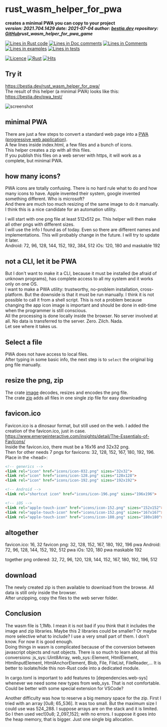 [comment]: # (lmake_md_to_doc_comments segment start A)

# rust_wasm_helper_for_pwa

[comment]: # (lmake_cargo_toml_to_md start)

**creates a minimal PWA you can copy to your project**  
***version: 2021.704.1429  date: 2021-07-04 author: [bestia.dev](https://bestia.dev) repository: [GitHub](https://github.com/bestia-dev/)rust_wasm_helper_for_pwa_game***  

[comment]: # (lmake_cargo_toml_to_md end)

[comment]: # (lmake_lines_of_code start)
[![Lines in Rust code](https://img.shields.io/badge/Lines_in_Rust-742-green.svg)](https://github.com/bestia-dev/rust_wasm_helper_for_pwa/)
[![Lines in Doc comments](https://img.shields.io/badge/Lines_in_Doc_comments-41-blue.svg)](https://github.com/bestia-dev/rust_wasm_helper_for_pwa/)
[![Lines in Comments](https://img.shields.io/badge/Lines_in_comments-71-purple.svg)](https://github.com/bestia-dev/rust_wasm_helper_for_pwa/)
[![Lines in examples](https://img.shields.io/badge/Lines_in_examples-0-yellow.svg)](https://github.com/bestia-dev/rust_wasm_helper_for_pwa/)
[![Lines in tests](https://img.shields.io/badge/Lines_in_tests-0-orange.svg)](https://github.com/bestia-dev/rust_wasm_helper_for_pwa/)

[comment]: # (lmake_lines_of_code end)

[![Licence](https://img.shields.io/badge/license-MIT-blue.svg)](https://github.com/bestia-dev/rust_wasm_helper_for_pwa/blob/master/LICENSE)
[![Rust](https://github.com/bestia-dev/rust_wasm_helper_for_pwa/workflows/RustAction/badge.svg)](https://github.com/bestia-dev/rust_wasm_helper_for_pwa/)
[![Hits](https://hits.seeyoufarm.com/api/count/incr/badge.svg?url=https%3A%2F%2Fgithub.com%2Fbestia-dev%2Frust_wasm_helper_for_pwa&count_bg=%2379C83D&title_bg=%23555555&icon=&icon_color=%23E7E7E7&title=hits&edge_flat=false)](https://hits.seeyoufarm.com)

## Try it

<https://bestia.dev/rust_wasm_helper_for_pwa/>  
The result of this helper (a minimal PWA) looks like this:  
<https://bestia.dev/pwa_test/>

![screenshot](https://github.com/bestia-dev/rust_wasm_helper_for_pwa/blob/main/images/helper_for_pwa.jpg?raw=true)

## minimal PWA

There are just a few steps to convert a standard web page into a [PWA (progressive web application)](https://developer.mozilla.org/en-US/docs/Web/Progressive_web_apps).  
A few lines inside index.html, a few files and a bunch of icons.  
This helper creates a zip with all this files.  
If you publish this files on a web server with https, it will work as a complete, but minimal PWA.

## how many icons?

PWA icons are totally confusing. There is no hard rule what to do and how many icons to have. Apple invented their system, google invented something different. Who is microsoft?  
And there are much too much resizing of the same image to do it manually.  
I think this is a nice candidate for an automation utility.  

I will start with one png file at least 512x512 px. This helper will then make all other pngs with different sizes.  
I will use the info I found as of today. Even so there are different names and implementations. This will probably change in the future. I will try to update it later.  
Android: 72, 96, 128, 144, 152, 192, 384, 512
iOs: 120, 180
and maskable 192

## not a CLI, let it be PWA

But I don't want to make it a CLI, because it must be installed (be afraid of unknown programs), has complete access to all my system and it works only on one OS.  
I want to make a PWA utility: trustworthy, no-problem installation, cross-platform. But the downside is that it must be run manually. I think it is not possible to call it from a shell script. This is not a problem because changing the app icon image is important and should be done in edit-time when the programmer is still conscious.  
All the processing is done locally inside the browser. No server involved at all. No data is transferred to the server. Zero. Zilch. Nada.  
Let see where it takes us.  

## Select a file

PWA does not have access to local files.  
After typing in some basic info, the next step is to `select` the original big png file manually.  

## resize the png, zip

The crate [image](https://crates.io/crates/image) decodes, resizes and encodes the png file.  
The crate [zip](https://crates.io/crates/zip) adds all files in one single zip file for easy downloading

## favicon.ico

Favicon.ico is a dinosaur format, but still used on the web. I added the creation of the favicon.ico, just in case. <https://www.emergeinteractive.com/insights/detail/The-Essentials-of-FavIcons/>  
Inside the favicon.ico, there must be a 16x16 and 32x32 png.  
Then for other needs 7 pngs for favicons: 32, 128, 152, 167, 180, 192, 196.
Place in the \<head\>:  

```html
<!-- generics -->
<link rel="icon" href="icons/icon-032.png" sizes="32x32">
<link rel="icon" href="icons/icon-128.png" sizes="128x128">
<link rel="icon" href="icons/icon-192.png" sizes="192x192">

<!-- Android -->
<link rel="shortcut icon" href="icons/icon-196.png" sizes="196x196">

<!-- iOS -->
<link rel="apple-touch-icon" href="icons/icon-152.png" sizes="152x152">
<link rel="apple-touch-icon" href="icons/icon-152.png" sizes="167x167">
<link rel="apple-touch-icon" href="icons/icon-180.png" sizes="180x180">

```

## altogether

favicon.ico: 16, 32
favicon png: 32, 128, 152, 167, 180, 192, 196
pwa Android: 72, 96, 128, 144, 152, 192, 512
pwa iOs: 120, 180
pwa maskable 192

together png ordered:
32, 72, 96, 120, 128, 144, 152, 167, 180, 192, 196, 512

## download

The newly created zip is then available to download from the browse. All data is still only inside the browser.  
After unzipping, copy the files to the web server folder.

## Conclusion

The wasm file is 1,1Mb. I mean it is not bad if you think that it includes the image and zip libraries. Maybe this 2 libraries could be smaller? Or maybe more selective what to include? I use a very small part of them. I don't know. For now it is good enough.  
Doing things in wasm is complicated because of the conversion between javascript objects and rust objects. There is so much to learn about all this conversions: js_sys::Uint8Array, web_sys::Element, HtmlElement, HtmlInputElement, HtmlAnchorElement, Blob, File, FileList, FileReader,... It is better to isolate/hide this non-Rust code into a dedicated module.  

In cargo.toml is important to add features to [dependencies.web-sys] whenever we need some new types from web_sys. That is not comfortable. Could be better with some special extension for VSCode?

Another difficulty was how to reserve a big memory space for the zip.
First I tried with an array [0u8; 65_536]. It was too small. But the maximum size I could use was 524_288. I suppose arrays are on the stack and it is limited.
So I then used vec![0u8; 2_097_152]; with no errors. I suppose it goes into the heap memory, that is bigger. Just one single big allocation.
